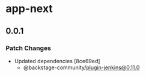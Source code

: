 # app-next

## 0.0.1

### Patch Changes

- Updated dependencies [8ce69ed]
  - @backstage-community/plugin-jenkins@0.11.0
